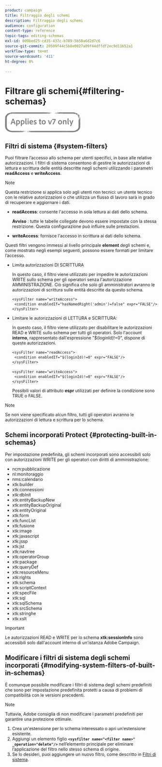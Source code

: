 ```yaml
---
product: campaign
title: Filtraggio degli schemi
description: Filtraggio degli schemi
audience: configuration
content-type: reference
topic-tags: editing-schemas
exl-id: 009bed25-cd35-437c-b789-5b58a6d2d7c6
source-git-commit: 20509f44c5b8e0827a09f44dffdf2ec9d11652a1
workflow-type: tm+mt
source-wordcount: '411'
ht-degree: 0%

---
```


# Filtrare gli schemi{#filtering-schemas}

![](../../assets/v7-only.svg)

## Filtri di sistema {#system-filters}

Puoi filtrare l’accesso allo schema per utenti specifici, in base alle relative autorizzazioni. I filtri di sistema consentono di gestire le autorizzazioni di lettura e scrittura delle entità descritte negli schemi utilizzando i parametri **readAccess** e **writeAccess**.

>[!NOTE]
>
>Questa restrizione si applica solo agli utenti non tecnici: un utente tecnico con le relative autorizzazioni o che utilizza un flusso di lavoro sarà in grado di recuperare e aggiornare i dati.

* **readAccess**: consente l&#39;accesso in sola lettura ai dati dello schema.

   **Avviso** : tutte le tabelle collegate devono essere impostate con la stessa restrizione. Questa configurazione può influire sulle prestazioni.

* **writeAccess**: fornisce l&#39;accesso in scrittura ai dati dello schema.

Questi filtri vengono immessi al livello principale **element** degli schemi e, come mostrato negli esempi seguenti, possono essere formati per limitare l’accesso.

* Limita autorizzazioni DI SCRITTURA

   In questo caso, il filtro viene utilizzato per impedire le autorizzazioni WRITE sullo schema per gli operatori senza l&#39;autorizzazione AMMINISTRAZIONE. Ciò significa che solo gli amministratori avranno le autorizzazioni di scrittura sulle entità descritte da questo schema.

   ```
   <sysFilter name="writeAccess">      
    <condition enabledIf="hasNamedRight('admin')=false" expr="FALSE"/>    
   </sysFilter>
   ```

* Limitare le autorizzazioni di LETTURA e SCRITTURA:

   In questo caso, il filtro viene utilizzato per disabilitare le autorizzazioni READ e WRITE sullo schema per tutti gli operatori. Solo l&#39;account **interno**, rappresentato dall&#39;espressione &quot;$(loginId)!=0&quot;, dispone di queste autorizzazioni.

   ```
   <sysFilter name="readAccess"> 
    <condition enabledIf="$(loginId)!=0" expr="FALSE"/>
   </sysFilter>
   
   <sysFilter name="writeAccess">  
    <condition enabledIf="$(loginId)!=0" expr="FALSE"/>
   </sysFilter>
   ```

   Possibili valori di attributo **espr** utilizzati per definire la condizione sono TRUE o FALSE.

>[!NOTE]
>
>Se non viene specificato alcun filtro, tutti gli operatori avranno le autorizzazioni di lettura e scrittura per lo schema.

## Schemi incorporati Protect {#protecting-built-in-schemas}

Per impostazione predefinita, gli schemi incorporati sono accessibili solo con autorizzazioni WRITE per gli operatori con diritti di amministrazione:

* ncm:pubblicazione
* nl:monitoraggio
* nms:calendario
* xtk:builder
* xtk:connessioni
* xtk:dbInit
* xtk:entityBackupNew
* xtk:entityBackupOriginal
* xtk:entityOriginal
* xtk:form
* xtk:funcList
* xtk:fusione
* xtk:image
* xtk:javascript
* xtk:jssp
* xtk:jst
* xtk:navtree
* xtk:operatorGroup
* xtk:package
* xtk:queryDef
* xtk:resourceMenu
* xtk:rights
* xtk:schema
* xtk:scriptContext
* xtk:specFile
* xtk:sql
* xtk:sqlSchema
* xtk:srcSchema
* xtk:stringhe
* xtk:xslt

>[!IMPORTANT]
>
>Le autorizzazioni READ e WRITE per lo schema **xtk:sessionInfo** sono accessibili solo dall&#39;account interno di un&#39;istanza Adobe Campaign.

## Modificare i filtri di sistema degli schemi incorporati {#modifying-system-filters-of-built-in-schemas}

È comunque possibile modificare i filtri di sistema degli schemi predefiniti che sono per impostazione predefinita protetti a causa di problemi di compatibilità con le versioni precedenti.

>[!NOTE]
>
>Tuttavia, Adobe consiglia di non modificare i parametri predefiniti per garantire una protezione ottimale.

1. Crea un&#39;estensione per lo schema interessato o apri un&#39;estensione esistente.
1. Aggiungi un elemento figlio **`<sysfilter name="<filter name>" _operation="delete"/>`** nell’elemento principale per eliminare l’applicazione del filtro nello stesso schema di origine.
1. Se lo desideri, puoi aggiungere un nuovo filtro, come descritto in [Filtri di sistema](#system-filters).
